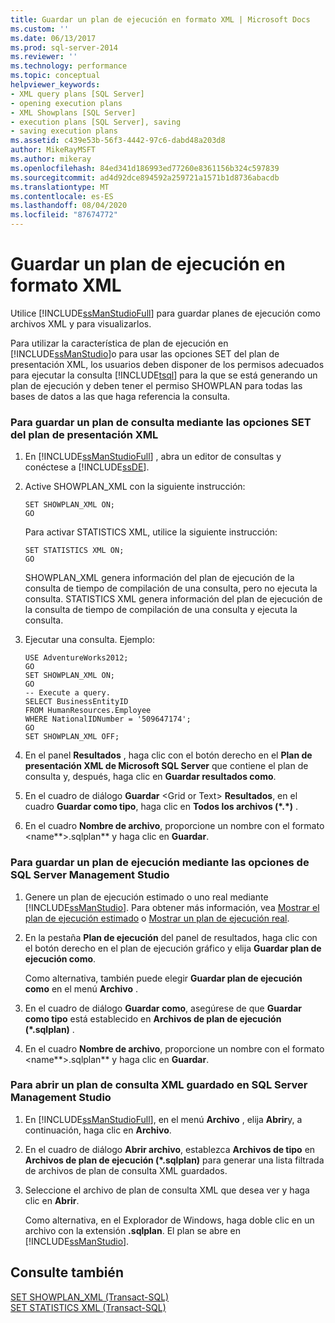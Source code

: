```yaml
---
title: Guardar un plan de ejecución en formato XML | Microsoft Docs
ms.custom: ''
ms.date: 06/13/2017
ms.prod: sql-server-2014
ms.reviewer: ''
ms.technology: performance
ms.topic: conceptual
helpviewer_keywords:
- XML query plans [SQL Server]
- opening execution plans
- XML Showplans [SQL Server]
- execution plans [SQL Server], saving
- saving execution plans
ms.assetid: c439e53b-56f3-4442-97c6-dabd48a203d8
author: MikeRayMSFT
ms.author: mikeray
ms.openlocfilehash: 84ed341d186993ed77260e8361156b324c597839
ms.sourcegitcommit: ad4d92dce894592a259721a1571b1d8736abacdb
ms.translationtype: MT
ms.contentlocale: es-ES
ms.lasthandoff: 08/04/2020
ms.locfileid: "87674772"
---
```

# <a name="save-an-execution-plan-in-xml-format"></a>Guardar un plan de ejecución en formato XML
  Utilice [!INCLUDE[ssManStudioFull](../../includes/ssmanstudiofull-md.md)] para guardar planes de ejecución como archivos XML y para visualizarlos.  
  
 Para utilizar la característica de plan de ejecución en [!INCLUDE[ssManStudio](../../includes/ssmanstudio-md.md)]o para usar las opciones SET del plan de presentación XML, los usuarios deben disponer de los permisos adecuados para ejecutar la consulta [!INCLUDE[tsql](../../includes/tsql-md.md)] para la que se está generando un plan de ejecución y deben tener el permiso SHOWPLAN para todas las bases de datos a las que haga referencia la consulta.  
  
### <a name="to-save-a-query-plan-by-using-the-xml-showplan-set-options"></a>Para guardar un plan de consulta mediante las opciones SET del plan de presentación XML  
  
1.  En [!INCLUDE[ssManStudioFull](../../includes/ssmanstudiofull-md.md)] , abra un editor de consultas y conéctese a [!INCLUDE[ssDE](../../includes/ssde-md.md)].  
  
2.  Active SHOWPLAN_XML con la siguiente instrucción:  
  
    ```  
    SET SHOWPLAN_XML ON;  
    GO  
    ```  
  
     Para activar STATISTICS XML, utilice la siguiente instrucción:  
  
    ```  
    SET STATISTICS XML ON;  
    GO  
    ```  
  
     SHOWPLAN_XML genera información del plan de ejecución de la consulta de tiempo de compilación de una consulta, pero no ejecuta la consulta. STATISTICS XML genera información del plan de ejecución de la consulta de tiempo de compilación de una consulta y ejecuta la consulta.  
  
3.  Ejecutar una consulta. Ejemplo:  
  
    ```  
    USE AdventureWorks2012;  
    GO  
    SET SHOWPLAN_XML ON;  
    GO  
    -- Execute a query.  
    SELECT BusinessEntityID   
    FROM HumanResources.Employee  
    WHERE NationalIDNumber = '509647174';  
    GO  
    SET SHOWPLAN_XML OFF;  
    ```  
  
4.  En el panel **Resultados** , haga clic con el botón derecho en el **Plan de presentación XML de Microsoft SQL Server** que contiene el plan de consulta y, después, haga clic en **Guardar resultados como**.  
  
5.  En el cuadro de diálogo **Guardar** \<Grid or Text> **Resultados**, en el cuadro **Guardar como tipo**, haga clic en **Todos los archivos (\*.\*)** .  
  
6.  En el cuadro **Nombre de archivo**, proporcione un nombre con el formato \<name**>.sqlplan** y haga clic en **Guardar**.  
  
### <a name="to-save-an-execution-plan-by-using-sql-server-management-studio-options"></a>Para guardar un plan de ejecución mediante las opciones de SQL Server Management Studio  
  
1.  Genere un plan de ejecución estimado o uno real mediante [!INCLUDE[ssManStudio](../../includes/ssmanstudio-md.md)]. Para obtener más información, vea [Mostrar el plan de ejecución estimado](display-the-estimated-execution-plan.md) o [Mostrar un plan de ejecución real](display-an-actual-execution-plan.md).  
  
2.  En la pestaña **Plan de ejecución** del panel de resultados, haga clic con el botón derecho en el plan de ejecución gráfico y elija **Guardar plan de ejecución como**.  
  
     Como alternativa, también puede elegir **Guardar plan de ejecución como** en el menú **Archivo** .  
  
3.  En el cuadro de diálogo **Guardar como**, asegúrese de que **Guardar como tipo** está establecido en **Archivos de plan de ejecución (\*.sqlplan)** .  
  
4.  En el cuadro **Nombre de archivo**, proporcione un nombre con el formato \<name**>.sqlplan** y haga clic en **Guardar**.  
  
### <a name="to-open-a-saved-xml-query-plan-in-sql-server-management-studio"></a>Para abrir un plan de consulta XML guardado en SQL Server Management Studio  
  
1.  En [!INCLUDE[ssManStudioFull](../../includes/ssmanstudiofull-md.md)], en el menú **Archivo** , elija **Abrir**y, a continuación, haga clic en **Archivo**.  
  
2.  En el cuadro de diálogo **Abrir archivo**, establezca **Archivos de tipo** en **Archivos de plan de ejecución (\*.sqlplan)** para generar una lista filtrada de archivos de plan de consulta XML guardados.  
  
3.  Seleccione el archivo de plan de consulta XML que desea ver y haga clic en **Abrir**.  
  
     Como alternativa, en el Explorador de Windows, haga doble clic en un archivo con la extensión **.sqlplan**. El plan se abre en [!INCLUDE[ssManStudio](../../includes/ssmanstudio-md.md)].  
  
## <a name="see-also"></a>Consulte también  
 [SET SHOWPLAN_XML &#40;Transact-SQL&#41;](/sql/t-sql/statements/set-showplan-xml-transact-sql)   
 [SET STATISTICS XML &#40;Transact-SQL&#41;](/sql/t-sql/statements/set-statistics-xml-transact-sql)  
  
  
